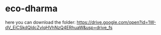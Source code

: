 # eco-dharma
here you can download the folder: https://drive.google.com/open?id=1W-dV_EiCSkdQldcZvlqHVhNzQ4ERhuaW&usp=drive_fs
